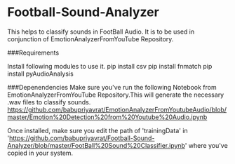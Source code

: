 # Football-Sound-Analyzer
This helps to classify sounds in FootBall Audio. It is to be used in conjunction of EmotionAnalyzerFromYouTube Repository.

###Requirements

Install following modules to use it.
pip install csv
pip install fnmatch
pip install pyAudioAnalysis

###Depenendencies
Make sure you've run the following Notebook from EmotionAnalyzerFromYouTube Repository.This will generate the necessary .wav files to classify sounds.
https://github.com/babupriyavrat/EmotionAnalyzerFromYoutubeAudio/blob/master/Emotion%20Detection%20from%20Youtube%20Audio.ipynb 

Once installed, make sure you edit the path of 'trainingData' in 'https://github.com/babupriyavrat/Football-Sound-Analyzer/blob/master/FootBall%20Sound%20Classifier.ipynb'
where you've copied in your system.
